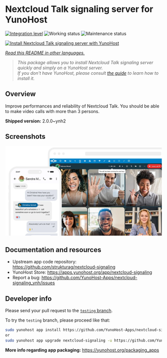<!--
N.B.: This README was automatically generated by <https://github.com/YunoHost/apps/tree/master/tools/readme_generator>
It shall NOT be edited by hand.
-->

# Nextcloud Talk signaling server for YunoHost

[![Integration level](https://dash.yunohost.org/integration/nextcloud-signaling.svg)](https://ci-apps.yunohost.org/ci/apps/nextcloud-signaling/) ![Working status](https://ci-apps.yunohost.org/ci/badges/nextcloud-signaling.status.svg) ![Maintenance status](https://ci-apps.yunohost.org/ci/badges/nextcloud-signaling.maintain.svg)

[![Install Nextcloud Talk signaling server with YunoHost](https://install-app.yunohost.org/install-with-yunohost.svg)](https://install-app.yunohost.org/?app=nextcloud-signaling)

*[Read this README in other languages.](./ALL_README.md)*

> *This package allows you to install Nextcloud Talk signaling server quickly and simply on a YunoHost server.*  
> *If you don't have YunoHost, please consult [the guide](https://yunohost.org/install) to learn how to install it.*

## Overview

Improve performances and reliability of Nextcloud Talk. You should be able to make video calls with more than 3 persons.


**Shipped version:** 2.0.0~ynh2

## Screenshots

![Screenshot of Nextcloud Talk signaling server](./doc/screenshots/nextcloud-hub7-talk-preview.webp)

## Documentation and resources

- Upstream app code repository: <https://github.com/strukturag/nextcloud-signaling>
- YunoHost Store: <https://apps.yunohost.org/app/nextcloud-signaling>
- Report a bug: <https://github.com/YunoHost-Apps/nextcloud-signaling_ynh/issues>

## Developer info

Please send your pull request to the [`testing` branch](https://github.com/YunoHost-Apps/nextcloud-signaling_ynh/tree/testing).

To try the `testing` branch, please proceed like that:

```bash
sudo yunohost app install https://github.com/YunoHost-Apps/nextcloud-signaling_ynh/tree/testing --debug
or
sudo yunohost app upgrade nextcloud-signaling -u https://github.com/YunoHost-Apps/nextcloud-signaling_ynh/tree/testing --debug
```

**More info regarding app packaging:** <https://yunohost.org/packaging_apps>
